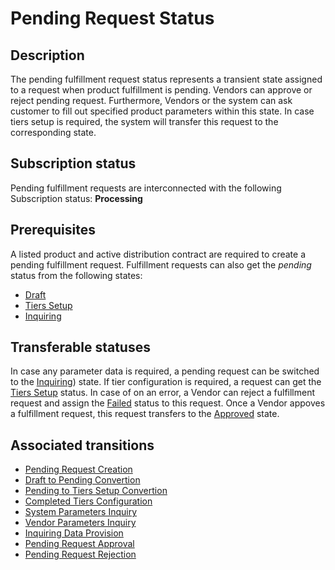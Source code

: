 # Pending Request Status
## Description
The pending fulfillment request status represents a transient state assigned to a request when product fulfillment is pending. Vendors can approve or reject pending request. Furthermore, Vendors or the system can ask customer to fill out specified product parameters within this state. In case tiers setup is required, the system will transfer this request to the corresponding state.
## Subscription status
Pending fulfillment requests are interconnected with the following Subscription status:
**Processing**
## Prerequisites
A listed product and active distribution contract are required to create a pending fulfillment request. Fulfillment requests can also get the *pending* status from the following states:

* [Draft](s-a-draft.html)
* [Tiers Setup](s-c-tiers-setup.html)
* [Inquiring](s-d-inquiring.html)

## Transferable statuses
In case any parameter data is required, a pending request can be switched to the [Inquiring](s-d-inquiring.html)) state.
If tier configuration is required, a request can get the [Tiers Setup](s-c-tiers-setup.html) status.
In case of on an error, a Vendor can reject a fulfillment request and assign the [Failed](s-f-failed.html) status to this request.
Once a Vendor appoves a fulfillment request, this request transfers to the [Approved](s-e-approved.html) state.
## Associated transitions
* [Pending Request Creation](t-1-new-pending.html)
* [Draft to Pending Convertion](t-3-draft-pending.html)
* [Pending to Tiers Setup Convertion](t-5-pending-tiers-setup.html)
* [Completed Tiers Configuration](t7-tiers-setup-pending.html)
* [System Parameters Inquiry](t8-pending-inquiring.html)
* [Vendor Parameters Inquiry](t9-pending-inquiring.html)
* [Inquiring Data Provision](t10-inquiring-pending.html)
* [Pending Request Approval](t11-pending-approved.html)
* [Pending Request Rejection](t-12-pending-failed)